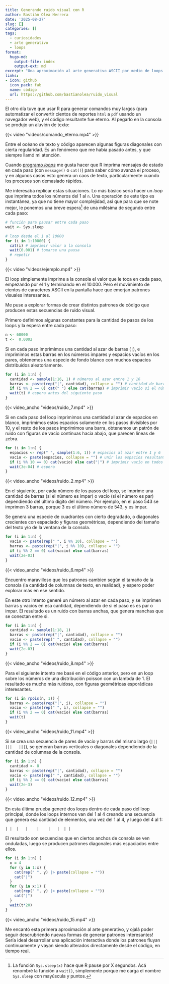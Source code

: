 ```yaml
---
title: Generando ruido visual con R
author: Bastián Olea Herrera
date: '2025-08-27'
slug: []
categories: []
tags:
  - curiosidades
  - arte generativo
  - loops
format:
  hugo-md:
    output-file: index
    output-ext: md
excerpt: "Una aproximación al arte generativo ASCII por medio de loops de código que generan secuencias de textos aleatorias, produciendo patrones de ruido interesantes."
links:
- icon: github
  icon_pack: fab
  name: código
  url: https://github.com/bastianolea/ruido_visual
---
```


El otro día tuve que usar R para generar comandos muy largos (para automatizar el convertir cientos de reportes `html` a `pdf` usando un navegador web), y el código resultante fue eterno. Al pegarlo en la consola se produjo un aluvión de texto:

{{< video "videos/comando_eterno.mp4" >}}

Entre el océano de texto y código aparecen algunas figuras diagonales con cierta regularidad. Es un fenómeno que me había pasado antes, y que siempre llamó mi atención.

Cuando [programo _loops_](https://bastianolea.rbind.io/blog/r_introduccion/r_intermedio/#bucles) me gusta hacer que R imprima mensajes de estado en cada paso (con `message()` o `cat()`) para saber cómo avanza el proceso, y en algunos casos esto genera un caos de texto, particularmente cuando los procesos son demasiado rápidos.

Me interesaba replicar estas situaciones. Lo más básico sería hacer un _loop_ que imprima todos los números del 1 al `n`. Una operación de este tipo es instantánea, ya que no tiene mayor complejidad, así que para que se note mejor, le ponemos una breve espera[^1] de una milésima de segundo entre cada paso:

```r
# función para pausar entre cada paso
wait <- Sys.sleep

# loop desde el 1 al 10000
for (i in 1:10000) {
  cat(i) # imprimir valor a la consola
  wait(0.001) # tomarse una pausa
  # repetir
}
```

[^1]: La función `Sys.sleep(x)` hace que R pause por X segundos. Acá renombré la función a `wait()`, simplemente porque me carga el nombre `Sys.sleep` con mayúscula y puntos.

{{< video "videos/ejemplo.mp4" >}}

El loop simplemente imprime a la consola el valor que le toca en cada paso, empezando por el 1 y terminando en el 10.000. Pero el movimiento de cientos de caracteres ASCII en la pantalla hace que emerjan patrones visuales interesantes.

Me puse a explorar formas de crear distintos patrones de código que producen estas secuencias de ruido visual.

Primero definimos algunas constantes para la cantidad de pasos de los loops y la espera entre cada paso:
```r
n <- 60000
t <-  0.0002 
```

Si en cada paso imprimimos una cantidad al azar de barras (`|`), e imprimimos estas barras en los números impares y espacios vacíos en los pares, obtenemos una especie de fondo blanco con muchos espacios distribuidos aleatoriamente.

```r
for (i in 1:n) {
  cantidad <- sample(1:16, 1) # números al azar entre 1 y 16
  barras <- paste(rep("|", cantidad), collapse = "") # cantidad de barras
  if (i %% 2 == 0) cat(" ") else cat(barras) # imprimir vacío si el número es par, barras si es impar
  wait(t) # espera antes del siguiente paso
}
```

{{< video_ancho "videos/ruido_7.mp4" >}}



Si en cada paso del loop imprimimos una cantidad al azar de espacios en blanco, imprimimos estos espacios solamente en los pasos divisibles por 10, y el resto de los pasos imprimimos una barra, obtenemos un patrón de ruido con figuras de vacío contínuas hacia abajo, que parecen líneas de zebra.

```r
for (i in 1:n) {
  espacios <- rep(" ", sample(1:6, 1)) # espacios al azar entre 1 y 6
  vacio <- paste(espacios, collapse = "") # unir los espacios resultantes
  if (i %% 10 == 0) cat(vacio) else cat("|") # imprimir vacío en todos los pasos excepto en múltiplos de 10
  wait(3e-04) # espera 
}
```

{{< video_ancho "videos/ruido_2.mp4" >}}


En el siguiente, por cada número de los pasos del loop, se imprime una cantidad de barras (si el número es impar) o vacío (si el número es par) dependiendo del último dígito del número. Por ejemplo, en el paso 543 se imprimen 3 barras, porque 3 es el último número de 543, y es impar. 

Se genera una especie de cuadrantes con cierto degradado, o diagonales crecientes con espaciado y figuras geométricas, dependiendo del tamaño del texto y/o de la ventana de la consola.

```r
for (i in 1:n) {
  vacio <- paste(rep(" ", i %% 10), collapse = "")
  barras <- paste(rep("|", i %% 10), collapse = "")
  if (i %% 2 == 0) cat(vacio) else cat(barras)
  wait(2e-03)
}
```

{{< video_ancho "videos/ruido_6.mp4" >}}

Encuentro maravilloso que los patrones cambien según el tamaño de la consola (la cantidad de columnas de texto, en realidad), y espero poder explorar más en ese sentido.

En este otro intento generé un número al azar en cada paso, y se imprimen barras y vacíos en esa cantidad, dependiendo de si el paso es es par o impar. El resultado es un ruido con barras anchas, que genera manchas que se conectan entre si.

```r
for (i in 1:n) {
  cantidad <- sample(1:18, 1)
  barras <- paste(rep("|", cantidad), collapse = "")
  vacio <- paste(rep(" ", cantidad), collapse = "")
  if (i %% 2 == 0) cat(vacio) else cat(barras)
  wait(2e-03)
}
```

{{< video_ancho "videos/ruido_8.mp4" >}}


Para el siguiente intento me basé en el código anterior, pero en un loop sobre los números de una distribución poisson con un lambda de 1. El resultado es mucho más ruidoso, con figuras geométricas esporádicas interesantes.

```r
for (i in rpois(n, 1)) {
  barras <- paste(rep("|", i), collapse = "")
  vacio <- paste(rep(" ", i), collapse = "")
  if (i %% 2 == 0) cat(vacio) else cat(barras)
  wait(t)
}
```

{{< video_ancho "videos/ruido_11.mp4" >}}


Si se crea una secuencia de pares de vacío y barras del mismo largo (`|||   |||   |||`), se generan barras verticales o diagonales dependiendo de la cantidad de columnas de la consola.

```r
for (i in 1:n) {
  cantidad <- 8
  barras <- paste(rep("|", cantidad), collapse = "")
  vacio <- paste(rep(" ", cantidad), collapse = "")
  if (i %% 2 == 0) cat(vacio) else cat(barras)
  wait(2e-3)
}
```

{{< video_ancho "videos/ruido_12.mp4" >}}

En esta última prueba generé dos loops dentro de cada paso del loop principal, donde los loops internos van del 1 al 4 creando una secuencia que genera esa cantidad de elementos, una vez del 1 al 4, y luego del 4 al 1:

```
| |  |   |    |    |   |  | |
```

El resultado son secuencias que en ciertos anchos de consola se ven onduladas,  luego se producen patrones diagonales más espaciados entre ellos.

```r
for (i in 1:n) {
  x = 4
  for (y in 1:x) {
    cat(rep(" ", y) |> paste(collapse = "")) 
    cat("|")
  }
  for (y in x:1) {
    cat(rep(" ", y) |> paste(collapse = "")) 
    cat("|")
  }
  wait(t*20)
}
```

{{< video_ancho "videos/ruido_15.mp4" >}}

Me encantó esta primera aproximación al arte generativo, y ojalá poder seguir descrubriendo nuevas formas de generar patrones interesantes! Sería ideal desarrollar una aplicación interactiva donde los patrones fluyan continuamente y vayan siendo alterados directamente desde el código, en tiempo real.